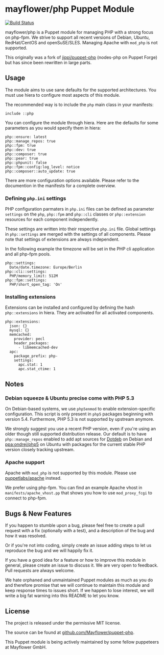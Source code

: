 # mayflower/php Puppet Module

[![Build Status](https://travis-ci.org/Mayflower/puppet-php.svg?branch=master)](https://travis-ci.org/Mayflower/puppet-php)

mayflower/php is a Puppet module for managing PHP with a strong focus
on php-fpm. We strive to support all recent versions of Debian, Ubuntu,
RedHat/CentOS and openSuSE/SLES. Managing Apache with `mod_php` is not
supported.

This originally was a fork of [jippi/puppet-php](https://github.com/jippi/puppet-php)
(nodes-php on Puppet Forge) but has since been rewritten in large parts.

## Usage

The module aims to use sane defaults for the supported architectures. You
must use hiera to configure most aspects of this module.

The recommended way is to include the `php` main class in your manifests:

```puppet
include ::php
```

You can configure the module through hiera. Here are the defaults for some
parameters as you would specify them in hiera:

```
php::ensure: latest
php::manage_repos: true
php::fpm: true
php::dev: true
php::composer: true
php::pear: true
php::phpunit: false
php::fpm::config:log_level: notice
php::composer::auto_update: true
```

There are more configuration options available. Please refer to the
documention in the manifests for a complete overview.

### Defining `php.ini` settings

PHP configuration parmaters in `php.ini` files can be defined as parameter
`settings` on the `php`, `php::fpm` and `php::cli` classes or
`php::extension` resources for each component independently.

These settings are written into their respective `php.ini` file. Global
settings in `php::settings` are merged with the settings of all components.
Please note that settings of extensions are always independent.

In the following example the timezone will be set in the PHP cli application
and all php-fpm pools.

```
php::settings:
  Date/date.timezone: Europe/Berlin
php::cli::settings:
  PHP/memory_limit: 512M
php::fpm::settings:
  PHP/short_open_tag: 'On'
```

### Installing extensions

Extensions can be installed and configured by defining the hash
`php::extensions` in hiera. They are activated for all activated components.

```
php::extensions:
  json: {}
  mysql: {}
  memcached:
    provider: pecl
    header_packages:
      - libmemcached-dev
  apc:
    package_prefix: php-
    settings:
      apc.stat: 1
      apc.stat_ctime: 1
```

## Notes

### Debian squeeze & Ubuntu precise come with PHP 5.3

On Debian-based systems, we use `php5enmod` to enable extension-specific
configuration. This script is only present in `php5` packages beginning with
version 5.4. Furthermore, PHP 5.3 is not supported by upstream anymore.

We strongly suggest you use a recent PHP version, even if you're using an
older though still supported distribution release. Our default is to have
`php::manage_repos` enabled to add apt sources for
[Dotdeb](http://www.dotdeb.org/) on Debian and
[ppa:ondrej/php5](https://launchpad.net/~ondrej/+archive/ubuntu/php5/) on
Ubuntu with packages for the current stable PHP version closely tracking
upstream.

### Apache support

Apache with `mod_php` is not supported by this module. Please use
[puppetlabs/apache](https://forge.puppetlabs.com/puppetlabs/apache) instead.

We prefer using php-fpm. You can find an example Apache vhost in
`manifests/apache_vhost.pp` that shows you how to use `mod_proxy_fcgi` to
connect to php-fpm.

## Bugs & New Features

If you happen to stumble upon a bug, please feel free to create a pull request
with a fix (optionally with a test), and a description of the bug and how it
was resolved.

Or if you're not into coding, simply create an issue adding steps to let us
reproduce the bug and we will happily fix it.

If you have a good idea for a feature or how to improve this module in general,
please create an issue to discuss it. We are very open to feedback. Pull
requests are always welcome.

We hate orphaned and unmaintained Puppet modules as much as you do and
therefore promise that we will continue to maintain this module and keep
response times to issues short. If we happen to lose interest, we will write
a big fat warning into this README to let you know.

## License

The project is released under the permissive MIT license.

The source can be found at
[github.com/Mayflower/puppet-php](https://github.com/Mayflower/puppet-php/).

This Puppet module is being actively maintained by some fellow puppeteers at
Mayflower GmbH.
